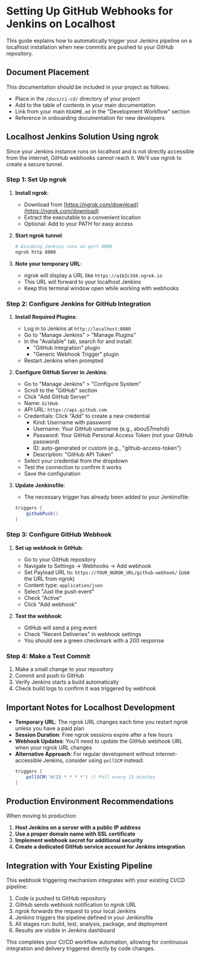 # Setting Up GitHub Webhooks for Jenkins on Localhost

This guide explains how to automatically trigger your Jenkins pipeline on a localhost installation when new commits are pushed to your GitHub repository.

## Document Placement

This documentation should be included in your project as follows:
- Place in the `/docs/ci-cd/` directory of your project
- Add to the table of contents in your main documentation
- Link from your main `README.md` in the "Development Workflow" section
- Reference in onboarding documentation for new developers

## Localhost Jenkins Solution Using ngrok

Since your Jenkins instance runs on localhost and is not directly accessible from the internet, GitHub webhooks cannot reach it. We'll use ngrok to create a secure tunnel.

### Step 1: Set Up ngrok

1. **Install ngrok**:
   - Download from [https://ngrok.com/download](https://ngrok.com/download)
   - Extract the executable to a convenient location
   - Optional: Add to your PATH for easy access

2. **Start ngrok tunnel**:
   ```bash
   # Assuming Jenkins runs on port 8080
   ngrok http 8080
   ```

3. **Note your temporary URL**:
   - ngrok will display a URL like `https://a1b2c3d4.ngrok.io`
   - This URL will forward to your localhost Jenkins
   - Keep this terminal window open while working with webhooks

### Step 2: Configure Jenkins for GitHub Integration

1. **Install Required Plugins**:
   - Log in to Jenkins at `http://localhost:8080`
   - Go to "Manage Jenkins" > "Manage Plugins"
   - In the "Available" tab, search for and install:
     - "GitHub Integration" plugin
     - "Generic Webhook Trigger" plugin
   - Restart Jenkins when prompted

2. **Configure GitHub Server in Jenkins**:
   - Go to "Manage Jenkins" > "Configure System"
   - Scroll to the "GitHub" section
   - Click "Add GitHub Server"
   - Name: `GitHub`
   - API URL: `https://api.github.com`
   - Credentials: Click "Add" to create a new credential
     - Kind: Username with password
     - Username: Your GitHub username (e.g., abou57mehdi)
     - Password: Your GitHub Personal Access Token (not your GitHub password)
     - ID: auto-generated or custom (e.g., "github-access-token")
     - Description: "GitHub API Token"
   - Select your credential from the dropdown
   - Test the connection to confirm it works
   - Save the configuration

3. **Update Jenkinsfile**:
   - The necessary trigger has already been added to your Jenkinsfile:
   ```groovy
   triggers {
       githubPush()
   }
   ```

### Step 3: Configure GitHub Webhook

1. **Set up webhook in GitHub**:
   - Go to your GitHub repository
   - Navigate to Settings → Webhooks → Add webhook
   - Set Payload URL to: `https://YOUR_NGROK_URL/github-webhook/` (use the URL from ngrok)
   - Content type: `application/json`
   - Select "Just the push event"
   - Check "Active"
   - Click "Add webhook"

2. **Test the webhook**:
   - GitHub will send a ping event
   - Check "Recent Deliveries" in webhook settings
   - You should see a green checkmark with a 200 response

### Step 4: Make a Test Commit

1. Make a small change to your repository
2. Commit and push to GitHub
3. Verify Jenkins starts a build automatically
4. Check build logs to confirm it was triggered by webhook

## Important Notes for Localhost Development

- **Temporary URL**: The ngrok URL changes each time you restart ngrok unless you have a paid plan
- **Session Duration**: Free ngrok sessions expire after a few hours
- **Webhook Updates**: You'll need to update the GitHub webhook URL when your ngrok URL changes
- **Alternative Approach**: For regular development without internet-accessible Jenkins, consider using `pollSCM` instead:
  ```groovy
  triggers {
      pollSCM('H/15 * * * *') // Poll every 15 minutes
  }
  ```

## Production Environment Recommendations

When moving to production:

1. **Host Jenkins on a server with a public IP address**
2. **Use a proper domain name with SSL certificate**
3. **Implement webhook secret for additional security**
4. **Create a dedicated GitHub service account for Jenkins integration**

## Integration with Your Existing Pipeline

This webhook triggering mechanism integrates with your existing CI/CD pipeline:

1. Code is pushed to GitHub repository
2. GitHub sends webhook notification to ngrok URL
3. ngrok forwards the request to your local Jenkins
4. Jenkins triggers the pipeline defined in your Jenkinsfile
5. All stages run: build, test, analysis, package, and deployment
6. Results are visible in Jenkins dashboard

This completes your CI/CD workflow automation, allowing for continuous integration and delivery triggered directly by code changes. 